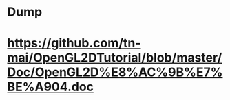 # Dump
# https://github.com/tn-mai/OpenGL2DTutorial/blob/master/Doc/OpenGL2D%E8%AC%9B%E7%BE%A904.doc
